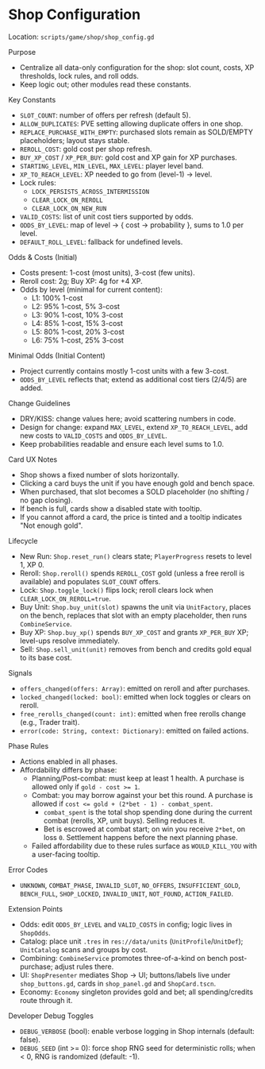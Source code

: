 Shop Configuration
==================

Location: `scripts/game/shop/shop_config.gd`

Purpose
- Centralize all data-only configuration for the shop: slot count, costs, XP thresholds, lock rules, and roll odds.
- Keep logic out; other modules read these constants.

Key Constants
- `SLOT_COUNT`: number of offers per refresh (default 5).
- `ALLOW_DUPLICATES`: PVE setting allowing duplicate offers in one shop.
- `REPLACE_PURCHASE_WITH_EMPTY`: purchased slots remain as SOLD/EMPTY placeholders; layout stays stable.
- `REROLL_COST`: gold cost per shop refresh.
- `BUY_XP_COST` / `XP_PER_BUY`: gold cost and XP gain for XP purchases.
- `STARTING_LEVEL`, `MIN_LEVEL`, `MAX_LEVEL`: player level band.
- `XP_TO_REACH_LEVEL`: XP needed to go from (level-1) -> level.
- Lock rules:
  - `LOCK_PERSISTS_ACROSS_INTERMISSION`
  - `CLEAR_LOCK_ON_REROLL`
  - `CLEAR_LOCK_ON_NEW_RUN`
- `VALID_COSTS`: list of unit cost tiers supported by odds.
- `ODDS_BY_LEVEL`: map of level -> { cost -> probability }, sums to 1.0 per level.
- `DEFAULT_ROLL_LEVEL`: fallback for undefined levels.

Odds & Costs (Initial)
- Costs present: 1-cost (most units), 3-cost (few units).
- Reroll cost: 2g; Buy XP: 4g for +4 XP.
- Odds by level (minimal for current content):
  - L1: 100% 1-cost
  - L2: 95% 1-cost, 5% 3-cost
  - L3: 90% 1-cost, 10% 3-cost
  - L4: 85% 1-cost, 15% 3-cost
  - L5: 80% 1-cost, 20% 3-cost
  - L6: 75% 1-cost, 25% 3-cost

Minimal Odds (Initial Content)
- Project currently contains mostly 1-cost units with a few 3-cost.
- `ODDS_BY_LEVEL` reflects that; extend as additional cost tiers (2/4/5) are added.

Change Guidelines
- DRY/KISS: change values here; avoid scattering numbers in code.
- Design for change: expand `MAX_LEVEL`, extend `XP_TO_REACH_LEVEL`, add new costs to `VALID_COSTS` and `ODDS_BY_LEVEL`.
- Keep probabilities readable and ensure each level sums to 1.0.

Card UX Notes
- Shop shows a fixed number of slots horizontally.
- Clicking a card buys the unit if you have enough gold and bench space.
- When purchased, that slot becomes a SOLD placeholder (no shifting / no gap closing).
- If bench is full, cards show a disabled state with tooltip.
- If you cannot afford a card, the price is tinted and a tooltip indicates "Not enough gold".

Lifecycle
- New Run: `Shop.reset_run()` clears state; `PlayerProgress` resets to level 1, XP 0.
- Reroll: `Shop.reroll()` spends `REROLL_COST` gold (unless a free reroll is available) and populates `SLOT_COUNT` offers.
- Lock: `Shop.toggle_lock()` flips lock; reroll clears lock when `CLEAR_LOCK_ON_REROLL=true`.
- Buy Unit: `Shop.buy_unit(slot)` spawns the unit via `UnitFactory`, places on the bench, replaces that slot with an empty placeholder, then runs `CombineService`.
- Buy XP: `Shop.buy_xp()` spends `BUY_XP_COST` and grants `XP_PER_BUY` XP; level-ups resolve immediately.
- Sell: `Shop.sell_unit(unit)` removes from bench and credits gold equal to its base cost.

Signals
- `offers_changed(offers: Array)`: emitted on reroll and after purchases.
- `locked_changed(locked: bool)`: emitted when lock toggles or clears on reroll.
- `free_rerolls_changed(count: int)`: emitted when free rerolls change (e.g., Trader trait).
- `error(code: String, context: Dictionary)`: emitted on failed actions.

Phase Rules
- Actions enabled in all phases.
- Affordability differs by phase:
  - Planning/Post-combat: must keep at least 1 health. A purchase is allowed only if `gold - cost >= 1`.
  - Combat: you may borrow against your bet this round. A purchase is allowed if `cost <= gold + (2*bet - 1) - combat_spent`.
    - `combat_spent` is the total shop spending done during the current combat (rerolls, XP, unit buys). Selling reduces it.
    - Bet is escrowed at combat start; on win you receive `2*bet`, on loss `0`. Settlement happens before the next planning phase.
  - Failed affordability due to these rules surface as `WOULD_KILL_YOU` with a user-facing tooltip.

Error Codes
- `UNKNOWN`, `COMBAT_PHASE`, `INVALID_SLOT`, `NO_OFFERS`, `INSUFFICIENT_GOLD`, `BENCH_FULL`, `SHOP_LOCKED`, `INVALID_UNIT`, `NOT_FOUND`, `ACTION_FAILED`.

Extension Points
- Odds: edit `ODDS_BY_LEVEL` and `VALID_COSTS` in config; logic lives in `ShopOdds`.
- Catalog: place unit `.tres` in `res://data/units` (`UnitProfile`/`UnitDef`); `UnitCatalog` scans and groups by cost.
- Combining: `CombineService` promotes three-of-a-kind on bench post-purchase; adjust rules there.
- UI: `ShopPresenter` mediates Shop -> UI; buttons/labels live under `shop_buttons.gd`, cards in `shop_panel.gd` and `ShopCard.tscn`.
- Economy: `Economy` singleton provides gold and bet; all spending/credits route through it.

Developer Debug Toggles
- `DEBUG_VERBOSE` (bool): enable verbose logging in Shop internals (default: false).
- `DEBUG_SEED` (int >= 0): force shop RNG seed for deterministic rolls; when < 0, RNG is randomized (default: -1).
